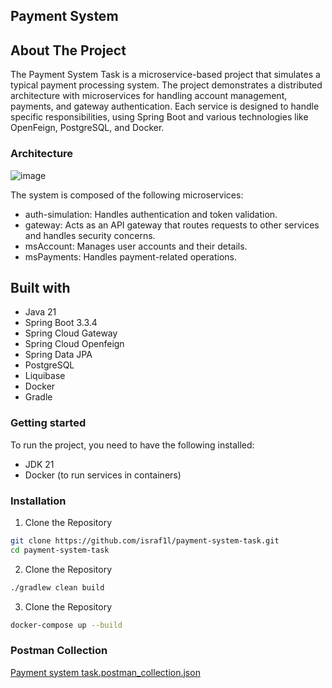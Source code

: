 ## Payment System

## About The Project
The Payment System Task is a microservice-based project that simulates a typical payment processing system. The project demonstrates a distributed architecture with microservices for handling account management, payments, and gateway authentication. Each service is designed to handle specific responsibilities, using Spring Boot and various technologies like OpenFeign, PostgreSQL, and Docker.

### Architecture

![image](https://github.com/user-attachments/assets/2add33a3-41cc-4b98-bd01-b3f6dca8054f)

The system is composed of the following microservices:

- auth-simulation: Handles authentication and token validation.
- gateway: Acts as an API gateway that routes requests to other services and handles security concerns.
- msAccount: Manages user accounts and their details.
- msPayments: Handles payment-related operations.

## Built with

- Java 21
- Spring Boot 3.3.4
- Spring Cloud Gateway
- Spring Cloud Openfeign
- Spring Data JPA
- PostgreSQL
- Liquibase
- Docker
- Gradle

### Getting started
To run the project, you need to have the following installed:

- JDK 21
- Docker (to run services in containers)

### Installation

1. Clone the Repository
  ```sh
  git clone https://github.com/israf1l/payment-system-task.git
  cd payment-system-task
  ```
2. Clone the Repository
  ```sh
  ./gradlew clean build
  ```
3. Clone the Repository
  ```sh
  docker-compose up --build
  ```    
### Postman Collection

[Payment system task.postman_collection.json](https://github.com/israf1l/payment-system-task/blob/main/Payment%20system%20task.postman_collection.json)
